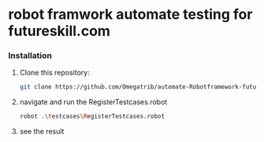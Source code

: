 
# robot framwork automate testing  for futureskill.com

### Installation

1. Clone this repository:

   ```bash
   git clone https://github.com/Omegatrib/automate-Robotframework-future-skill.git 
   ```

2. navigate and run the RegisterTestcases.robot

   ```bash
   robot .\testcases\RegisterTestcases.robot
   ```

3. see the result
